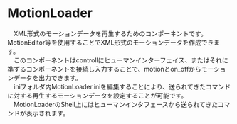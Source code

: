 MotionLoader
============
　XML形式のモーションデータを再生するためのコンポーネントです。  MotionEditor等を使用することでXML形式のモーションデータを作成できます。  
　このコンポーネントはcontrollにヒューマンインターフェイス、またはそれに準ずるコンポーネントを接続し入力することで、motionとon_offからモーションデータを出力できます。  
　iniフォルダ内MotionLoader.iniを編集することにより、送られてきたコマンドに対する再生するモーションデータを設定することが可能です。
　MotionLoaderのShell上にはヒューマンインタフェースから送られてきたコマンドが表示されます。  





